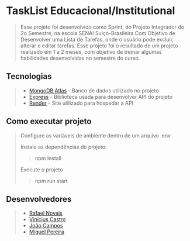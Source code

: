 # TaskList Educacional/Institutional
> Esse projeto foi desenvolvido como Sprint, do Projeto Integrador do 2o Semestre, na escola SENAI Suiço-Brasileira
> Com Objetivo de Desenvolver uma Lista de Tarefas, onde o usuário pode excluir, alterar e editar tarefas. Esse projeto foi o resultado de um projeto realizado em 1 a 2 meses, com objetivo de treinar algumas habilidades desenvolvidas no semestre do curso.
## Tecnologias
>- [MongoDB Atlas](https://www.mongodb.com/) - Banco de dados utilizado no projeto
>- [Express](https://expressjs.com/) - Biblioteca usada para desenvolver API do projeto
>- [Render](render.com) - Site utilizado para hospedar a API
## Como executar projeto
> Configure as variáveis de ambiente dentro de um arquivo .env
>> 
> Instale as dependências do projeto:
>> npm install
>> 
> Execute o projeto
>> npm run start
## Desenvolvedores
>- [Rafael Novais](https://github.com/oN0V41S)
>- [Vinícius Castro](https://github.com/Vinecastro)
>- [João Campos](https://github.com/JoaoCamposDev)
>- [Miguel Pereira](https://github.com/Miguel1DM)
